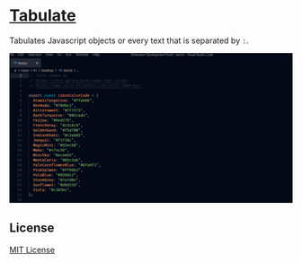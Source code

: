 # [Tabulate](https://marketplace.visualstudio.com/items?itemName=a5hk.tabulate)

Tabulates Javascript objects or every text that is separated by `:`.

![Demo](https://github.com/a5hk/tabulate/raw/main/demo.gif)

## License

[MIT License](LICENSE)
